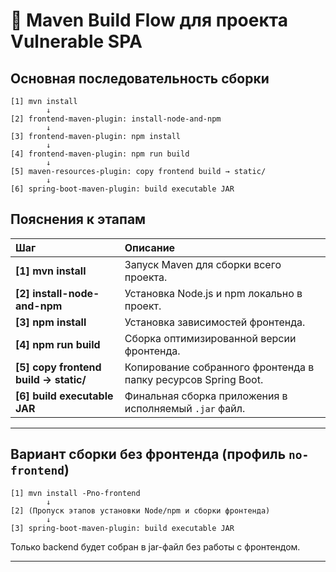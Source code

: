 # 🔧 Maven Build Flow для проекта Vulnerable SPA

## Основная последовательность сборки

```
[1] mvn install
        ↓
[2] frontend-maven-plugin: install-node-and-npm
        ↓
[3] frontend-maven-plugin: npm install
        ↓
[4] frontend-maven-plugin: npm run build
        ↓
[5] maven-resources-plugin: copy frontend build → static/
        ↓
[6] spring-boot-maven-plugin: build executable JAR
```

## Пояснения к этапам

| Шаг | Описание |
|:----|:---------|
| **[1] mvn install** | Запуск Maven для сборки всего проекта. |
| **[2] install-node-and-npm** | Установка Node.js и npm локально в проект. |
| **[3] npm install** | Установка зависимостей фронтенда. |
| **[4] npm run build** | Сборка оптимизированной версии фронтенда. |
| **[5] copy frontend build → static/** | Копирование собранного фронтенда в папку ресурсов Spring Boot. |
| **[6] build executable JAR** | Финальная сборка приложения в исполняемый `.jar` файл. |

---

## Вариант сборки без фронтенда (профиль `no-frontend`)

```
[1] mvn install -Pno-frontend
        ↓
[2] (Пропуск этапов установки Node/npm и сборки фронтенда)
        ↓
[3] spring-boot-maven-plugin: build executable JAR
```

Только backend будет собран в jar-файл без работы с фронтендом.

---